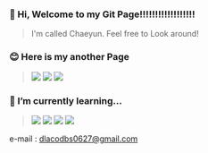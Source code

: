 ### 👋 Hi, Welcome to my Git Page!!!!!!!!!!!!!!!!!!  
> I'm called Chaeyun. Feel free to Look around!   

### 😊 Here is my another Page
> <a href="https://blog.naver.com/codbs0627" target="_blank"><img src="https://img.shields.io/badge/blog-03C75A?style=flat&logo=Naver&logoColor=white"/></a> <a href="https://well-macaroni-835.notion.site/Chaeyun-s-Notion-Home-5ff091ae60df45338a8c090c49ec51d3" target="_blank"><img src="https://img.shields.io/badge/notion-000000?style=flat&logo=Notion&logoColor=white"/></a> <a href="https://www.instagram.com/l_imchaeyun/" target="_blank"><img src="https://img.shields.io/badge/instagram-E4405F?style=flat&logo=Instagram&logoColor=white"/></a>  

### 📖 I’m currently learning...  
> <img src="https://img.shields.io/badge/JAVA-007396?style=flat&logo=java&logoColor=white"> <img src="https://img.shields.io/badge/KOTLIN-7F52FF?style=flat&logo=Kotlin&logoColor=white"/> <img src="https://img.shields.io/badge/UNITY-222324?style=flat&logo=Unity&logoColor=white"/> <img src="https://img.shields.io/badge/C Sharp-239120?style=flat&logo=Csharp&logoColor=white"/>
<!--여기는 아이콘 보관소
Java : <img src="https://img.shields.io/badge/JAVA-007396?style=flat&logo=java&logoColor=white">
Unity : <img src="https://img.shields.io/badge/UNITY-222324?style=flat&logo=Unity&logoColor=white"/>
Kotlin : <img src="https://img.shields.io/badge/KOTLIN-7F52FF?style=flat&logo=Kotlin&logoColor=white"/>
C# : <img src="https://img.shields.io/badge/C Sharp-239120?style=flat&logo=Csharp&logoColor=white"/>
Spring : <img src="https://img.shields.io/badge/SPRING-6DB33F?style=flat&logo=Spring&logoColor=white"/>
Js : <img src="https://img.shields.io/badge/JS-F7DF1E?style=flat&logo=Javascript&logoColor=white"/>
C : <img src="https://img.shields.io/badge/C-A8B9CCF?style=flat&logo=C&logoColor=white"/> 
-->



e-mail : dlacodbs0627@gmail.com

<!--
**ChaeDoll/ChaeDoll** is a ✨ _special_ ✨ repository because its `README.md` (this file) appears on your GitHub profile.

Here are some ideas to get you started:

- 🔭 I’m currently working on ...
- 🌱 I’m currently learning ...
- 👯 I’m looking to collaborate on ...
- 🤔 I’m looking for help with ...
- 💬 Ask me about ...
- 📫 How to reach me: ...
- 😄 Pronouns: ...
- ⚡ Fun fact: ...
-->
